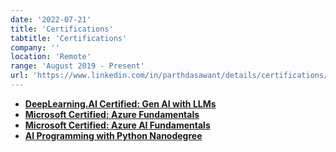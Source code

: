 ```yaml
---
date: '2022-07-21'
title: 'Certifications'
tabtitle: 'Certifications'
company: ''
location: 'Remote'
range: 'August 2019 - Present'
url: 'https://www.linkedin.com/in/parthdasawant/details/certifications/'
---
```


- [<span style="color: --lightest-slate;"><b>DeepLearning.AI Certified: Gen AI with LLMs</b></span>](https://www.coursera.org/account/accomplishments/verify/8LEEUBGJ2XW3)
- [<span style="color: --lightest-slate;"><b>Microsoft Certified: Azure Fundamentals</b></span>](https://www.credly.com/badges/455c65b6-bdb7-475b-96ea-90d33c650128)
- [<span style="color: --lightest-slate;"><b>Microsoft Certified: Azure AI Fundamentals</b></span>](https://www.credly.com/badges/6d4965eb-cdd7-46ac-aaf2-1d4088ed9e16/public_url)
- [<span style="color: --lightest-slate;"><b>AI Programming with Python Nanodegree</b></span>](https://graduation.udacity.com/confirm/PGJXKYJD)
